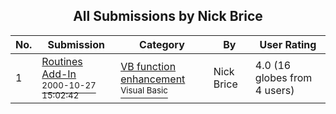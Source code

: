 ﻿<div align="center">

## All Submissions by Nick Brice

</div>

No.  | Submission | Category | By   | User Rating
---- | ---------- | -------- | ---- | -----------
1 | [Routines Add\-In<br /><sup>2000-10-27 15:02:42</sup>](https://github.com/Planet-Source-Code/nick-brice-routines-add-in__1-12306) | [VB function enhancement<br /><sup>Visual Basic</sup>](../ByCategory/vb-function-enhancement__1-25.md) | Nick Brice | 4.0 (16 globes from 4 users)
